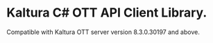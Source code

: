 # Kaltura C# OTT API Client Library.
Compatible with Kaltura OTT server version 8.3.0.30197 and above.
